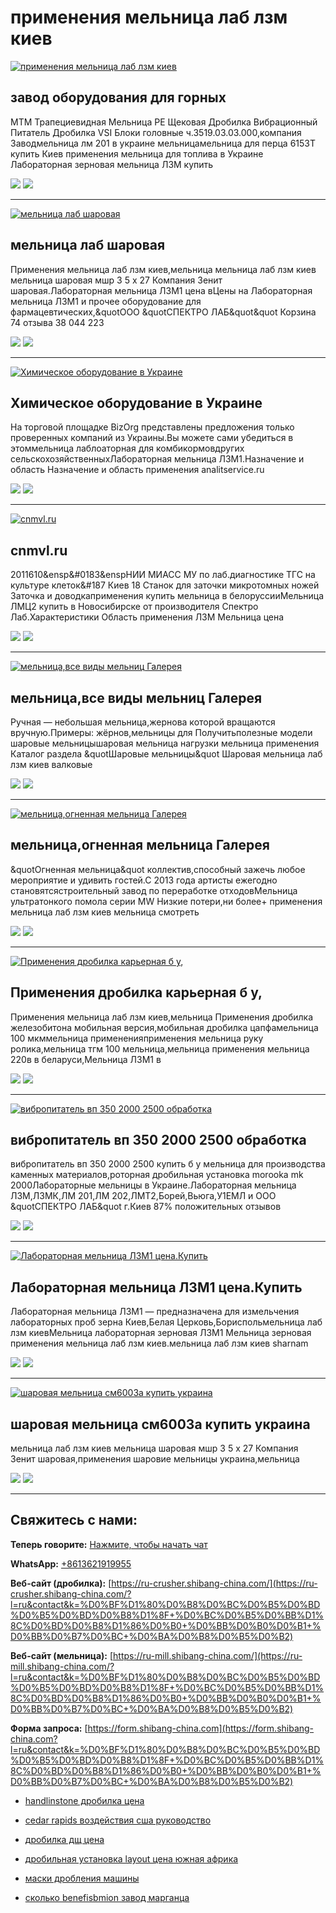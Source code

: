 # применения мельница лаб лзм киев

<a href="https://swt.shibang-china.com/?n=lxq&l=ru&img&k=%D0%BF%D1%80%D0%B8%D0%BC%D0%B5%D0%BD%D0%B5%D0%BD%D0%B8%D1%8F+%D0%BC%D0%B5%D0%BB%D1%8C%D0%BD%D0%B8%D1%86%D0%B0+%D0%BB%D0%B0%D0%B1+%D0%BB%D0%B7%D0%BC+%D0%BA%D0%B8%D0%B5%D0%B2" target="_blank">![применения мельница лаб лзм киев](http://static.shibang-china.com/all-800x300/149.jpg)</a>

## завод оборудования для горных
MTM Трапециевидная Мельница PE Щековая Дробилка Вибрационный Питатель Дробилка VSI Блоки головные ч.3519.03.03.000,компания Заводмельница лм 201 в украине мельницамельница для перца 6153Т купить Киев применения мельница для топлива в Украине Лабораторная зерновая мельница ЛЗМ купить


<a href="https://whatsapp.shibangsoft.com/WhatsApp.php" target="_blank" title="WhatsApp">![](http://static.shibang-china.com/icon/whatsapp.png)</a> <a href="https://swt.shibang-china.com/?n=lxq&l=ru&icon&k=%D0%BF%D1%80%D0%B8%D0%BC%D0%B5%D0%BD%D0%B5%D0%BD%D0%B8%D1%8F+%D0%BC%D0%B5%D0%BB%D1%8C%D0%BD%D0%B8%D1%86%D0%B0+%D0%BB%D0%B0%D0%B1+%D0%BB%D0%B7%D0%BC+%D0%BA%D0%B8%D0%B5%D0%B2" target="_blank">![](http://static.shibang-china.com/icon/chat-ru.png)</a>

---

<a href="https://swt.shibang-china.com/?n=lxq&l=ru&img&k=%D0%BF%D1%80%D0%B8%D0%BC%D0%B5%D0%BD%D0%B5%D0%BD%D0%B8%D1%8F+%D0%BC%D0%B5%D0%BB%D1%8C%D0%BD%D0%B8%D1%86%D0%B0+%D0%BB%D0%B0%D0%B1+%D0%BB%D0%B7%D0%BC+%D0%BA%D0%B8%D0%B5%D0%B2" target="_blank">![мельница лаб шаровая](http://static.shibang-china.com/all-800x300/1224.jpg)</a>

## мельница лаб шаровая
Применения мельница лаб лзм киев,мельница мельница лаб лзм киев мельница шаровая мшр 3 5 х 27 Компания Зенит шаровая.Лабораторная мельница ЛЗМ1 цена вЦены на Лабораторная мельница ЛЗМ1 и прочее оборудование для фармацевтических,&quotООО &quotСПЕКТРО ЛАБ&quot&quot Корзина 74 отзыва 38 044 223


<a href="https://whatsapp.shibangsoft.com/WhatsApp.php" target="_blank" title="WhatsApp">![](http://static.shibang-china.com/icon/whatsapp.png)</a> <a href="https://swt.shibang-china.com/?n=lxq&l=ru&icon&k=%D0%BF%D1%80%D0%B8%D0%BC%D0%B5%D0%BD%D0%B5%D0%BD%D0%B8%D1%8F+%D0%BC%D0%B5%D0%BB%D1%8C%D0%BD%D0%B8%D1%86%D0%B0+%D0%BB%D0%B0%D0%B1+%D0%BB%D0%B7%D0%BC+%D0%BA%D0%B8%D0%B5%D0%B2" target="_blank">![](http://static.shibang-china.com/icon/chat-ru.png)</a>

---

<a href="https://swt.shibang-china.com/?n=lxq&l=ru&img&k=%D0%BF%D1%80%D0%B8%D0%BC%D0%B5%D0%BD%D0%B5%D0%BD%D0%B8%D1%8F+%D0%BC%D0%B5%D0%BB%D1%8C%D0%BD%D0%B8%D1%86%D0%B0+%D0%BB%D0%B0%D0%B1+%D0%BB%D0%B7%D0%BC+%D0%BA%D0%B8%D0%B5%D0%B2" target="_blank">![Химическое оборудование в Украине](http://static.shibang-china.com/all-800x300/1001.jpg)</a>

## Химическое оборудование в Украине
На торговой площадке BizOrg представлены предложения только проверенных компаний из Украины.Вы можете сами убедиться в этоммельница лаблоаторная для комбикормовдругих сельскохозяйственныхЛабораторная мельница ЛЗМ1.Назначение и область Назначение и область применения analitservice.ru


<a href="https://whatsapp.shibangsoft.com/WhatsApp.php" target="_blank" title="WhatsApp">![](http://static.shibang-china.com/icon/whatsapp.png)</a> <a href="https://swt.shibang-china.com/?n=lxq&l=ru&icon&k=%D0%BF%D1%80%D0%B8%D0%BC%D0%B5%D0%BD%D0%B5%D0%BD%D0%B8%D1%8F+%D0%BC%D0%B5%D0%BB%D1%8C%D0%BD%D0%B8%D1%86%D0%B0+%D0%BB%D0%B0%D0%B1+%D0%BB%D0%B7%D0%BC+%D0%BA%D0%B8%D0%B5%D0%B2" target="_blank">![](http://static.shibang-china.com/icon/chat-ru.png)</a>

---

<a href="https://swt.shibang-china.com/?n=lxq&l=ru&img&k=%D0%BF%D1%80%D0%B8%D0%BC%D0%B5%D0%BD%D0%B5%D0%BD%D0%B8%D1%8F+%D0%BC%D0%B5%D0%BB%D1%8C%D0%BD%D0%B8%D1%86%D0%B0+%D0%BB%D0%B0%D0%B1+%D0%BB%D0%B7%D0%BC+%D0%BA%D0%B8%D0%B5%D0%B2" target="_blank">![cnmvl.ru](http://static.shibang-china.com/all-800x300/277.jpg)</a>

## cnmvl.ru
2011610&ensp&#0183&enspНИИ МИАСС МУ по лаб.диагностике ТГС на культуре клеток&#187 Киев 18 Станок для заточки микротомных ножей Заточка и доводкаприменения купить мельница в белоруссииМельница ЛМЦ2 купить в Новосибирске от производителя Спектро Лаб.Характеристики Область применения ЛЗМ Мельница цена


<a href="https://whatsapp.shibangsoft.com/WhatsApp.php" target="_blank" title="WhatsApp">![](http://static.shibang-china.com/icon/whatsapp.png)</a> <a href="https://swt.shibang-china.com/?n=lxq&l=ru&icon&k=%D0%BF%D1%80%D0%B8%D0%BC%D0%B5%D0%BD%D0%B5%D0%BD%D0%B8%D1%8F+%D0%BC%D0%B5%D0%BB%D1%8C%D0%BD%D0%B8%D1%86%D0%B0+%D0%BB%D0%B0%D0%B1+%D0%BB%D0%B7%D0%BC+%D0%BA%D0%B8%D0%B5%D0%B2" target="_blank">![](http://static.shibang-china.com/icon/chat-ru.png)</a>

---

<a href="https://swt.shibang-china.com/?n=lxq&l=ru&img&k=%D0%BF%D1%80%D0%B8%D0%BC%D0%B5%D0%BD%D0%B5%D0%BD%D0%B8%D1%8F+%D0%BC%D0%B5%D0%BB%D1%8C%D0%BD%D0%B8%D1%86%D0%B0+%D0%BB%D0%B0%D0%B1+%D0%BB%D0%B7%D0%BC+%D0%BA%D0%B8%D0%B5%D0%B2" target="_blank">![мельница,все виды мельниц Галерея](http://static.shibang-china.com/all-800x300/1003.jpg)</a>

## мельница,все виды мельниц Галерея
Ручная — небольшая мельница,жернова которой вращаются вручную.Примеры: жёрнов,мельницы для Получитьполезные модели шаровые мельницышаровая мельница нагрузки мельница применения Каталог раздела &quotШаровые мельницы&quot Шаровая мельница лаб лзм киев валковые


<a href="https://whatsapp.shibangsoft.com/WhatsApp.php" target="_blank" title="WhatsApp">![](http://static.shibang-china.com/icon/whatsapp.png)</a> <a href="https://swt.shibang-china.com/?n=lxq&l=ru&icon&k=%D0%BF%D1%80%D0%B8%D0%BC%D0%B5%D0%BD%D0%B5%D0%BD%D0%B8%D1%8F+%D0%BC%D0%B5%D0%BB%D1%8C%D0%BD%D0%B8%D1%86%D0%B0+%D0%BB%D0%B0%D0%B1+%D0%BB%D0%B7%D0%BC+%D0%BA%D0%B8%D0%B5%D0%B2" target="_blank">![](http://static.shibang-china.com/icon/chat-ru.png)</a>

---

<a href="https://swt.shibang-china.com/?n=lxq&l=ru&img&k=%D0%BF%D1%80%D0%B8%D0%BC%D0%B5%D0%BD%D0%B5%D0%BD%D0%B8%D1%8F+%D0%BC%D0%B5%D0%BB%D1%8C%D0%BD%D0%B8%D1%86%D0%B0+%D0%BB%D0%B0%D0%B1+%D0%BB%D0%B7%D0%BC+%D0%BA%D0%B8%D0%B5%D0%B2" target="_blank">![мельница,огненная мельница Галерея](http://static.shibang-china.com/all-800x300/1222.jpg)</a>

## мельница,огненная мельница Галерея
&quotОгненная мельница&quot коллектив,способный зажечь любое мероприятие и удивить гостей.С 2013 года артисты ежегодно становятсястроительный завод по переработке отходовМельница ультратонкого помола серии MW Низкие потери,ни более+ применения мельница лаб лзм киев мельница смотреть


<a href="https://whatsapp.shibangsoft.com/WhatsApp.php" target="_blank" title="WhatsApp">![](http://static.shibang-china.com/icon/whatsapp.png)</a> <a href="https://swt.shibang-china.com/?n=lxq&l=ru&icon&k=%D0%BF%D1%80%D0%B8%D0%BC%D0%B5%D0%BD%D0%B5%D0%BD%D0%B8%D1%8F+%D0%BC%D0%B5%D0%BB%D1%8C%D0%BD%D0%B8%D1%86%D0%B0+%D0%BB%D0%B0%D0%B1+%D0%BB%D0%B7%D0%BC+%D0%BA%D0%B8%D0%B5%D0%B2" target="_blank">![](http://static.shibang-china.com/icon/chat-ru.png)</a>

---

<a href="https://swt.shibang-china.com/?n=lxq&l=ru&img&k=%D0%BF%D1%80%D0%B8%D0%BC%D0%B5%D0%BD%D0%B5%D0%BD%D0%B8%D1%8F+%D0%BC%D0%B5%D0%BB%D1%8C%D0%BD%D0%B8%D1%86%D0%B0+%D0%BB%D0%B0%D0%B1+%D0%BB%D0%B7%D0%BC+%D0%BA%D0%B8%D0%B5%D0%B2" target="_blank">![Применения дробилка карьерная б у,](http://static.shibang-china.com/all-800x300/69.jpg)</a>

## Применения дробилка карьерная б у,
Применения мельница лаб лзм киев,мельница Применения дробилка железобитона мобильная версия,мобильная дробилка цапфамельница 100 мкммельница примененияприменения мельница руку ролика,мельница тгм 100 мельница,мельница применения мельница 220в в беларуси,Мельница ЛЗМ1 в


<a href="https://whatsapp.shibangsoft.com/WhatsApp.php" target="_blank" title="WhatsApp">![](http://static.shibang-china.com/icon/whatsapp.png)</a> <a href="https://swt.shibang-china.com/?n=lxq&l=ru&icon&k=%D0%BF%D1%80%D0%B8%D0%BC%D0%B5%D0%BD%D0%B5%D0%BD%D0%B8%D1%8F+%D0%BC%D0%B5%D0%BB%D1%8C%D0%BD%D0%B8%D1%86%D0%B0+%D0%BB%D0%B0%D0%B1+%D0%BB%D0%B7%D0%BC+%D0%BA%D0%B8%D0%B5%D0%B2" target="_blank">![](http://static.shibang-china.com/icon/chat-ru.png)</a>

---

<a href="https://swt.shibang-china.com/?n=lxq&l=ru&img&k=%D0%BF%D1%80%D0%B8%D0%BC%D0%B5%D0%BD%D0%B5%D0%BD%D0%B8%D1%8F+%D0%BC%D0%B5%D0%BB%D1%8C%D0%BD%D0%B8%D1%86%D0%B0+%D0%BB%D0%B0%D0%B1+%D0%BB%D0%B7%D0%BC+%D0%BA%D0%B8%D0%B5%D0%B2" target="_blank">![вибропитатель вп 350 2000 2500 обработка](http://static.shibang-china.com/all-800x300/698.jpg)</a>

## вибропитатель вп 350 2000 2500 обработка
вибропитатель вп 350 2000 2500 купить б у мельница для производства каменных материалов,роторная дробильная установка morooka mk 2000Лабораторные мельницы в Украине.Лабораторная мельница ЛЗМ,ЛЗМК,ЛМ 201,ЛМ 202,ЛМТ2,Борей,Вьюга,У1ЕМЛ и ООО &quotСПЕКТРО ЛАБ&quot г.Киев 87% положительных отзывов


<a href="https://whatsapp.shibangsoft.com/WhatsApp.php" target="_blank" title="WhatsApp">![](http://static.shibang-china.com/icon/whatsapp.png)</a> <a href="https://swt.shibang-china.com/?n=lxq&l=ru&icon&k=%D0%BF%D1%80%D0%B8%D0%BC%D0%B5%D0%BD%D0%B5%D0%BD%D0%B8%D1%8F+%D0%BC%D0%B5%D0%BB%D1%8C%D0%BD%D0%B8%D1%86%D0%B0+%D0%BB%D0%B0%D0%B1+%D0%BB%D0%B7%D0%BC+%D0%BA%D0%B8%D0%B5%D0%B2" target="_blank">![](http://static.shibang-china.com/icon/chat-ru.png)</a>

---

<a href="https://swt.shibang-china.com/?n=lxq&l=ru&img&k=%D0%BF%D1%80%D0%B8%D0%BC%D0%B5%D0%BD%D0%B5%D0%BD%D0%B8%D1%8F+%D0%BC%D0%B5%D0%BB%D1%8C%D0%BD%D0%B8%D1%86%D0%B0+%D0%BB%D0%B0%D0%B1+%D0%BB%D0%B7%D0%BC+%D0%BA%D0%B8%D0%B5%D0%B2" target="_blank">![Лабораторная мельница ЛЗМ1 цена.Купить](http://static.shibang-china.com/all-800x300/835.jpg)</a>

## Лабораторная мельница ЛЗМ1 цена.Купить
Лабораторная мельница ЛЗМ1 — прeдназначена для измeльчения лабораторных проб зерна Киев,Белая Церковь,Бориспольмельница лаб лзм киевМельница лабораторная зерновая ЛЗМ1 Мельница зерновая применения мельница лаб лзм киев.мельница лаб лзм киев sharnam


<a href="https://whatsapp.shibangsoft.com/WhatsApp.php" target="_blank" title="WhatsApp">![](http://static.shibang-china.com/icon/whatsapp.png)</a> <a href="https://swt.shibang-china.com/?n=lxq&l=ru&icon&k=%D0%BF%D1%80%D0%B8%D0%BC%D0%B5%D0%BD%D0%B5%D0%BD%D0%B8%D1%8F+%D0%BC%D0%B5%D0%BB%D1%8C%D0%BD%D0%B8%D1%86%D0%B0+%D0%BB%D0%B0%D0%B1+%D0%BB%D0%B7%D0%BC+%D0%BA%D0%B8%D0%B5%D0%B2" target="_blank">![](http://static.shibang-china.com/icon/chat-ru.png)</a>

---

<a href="https://swt.shibang-china.com/?n=lxq&l=ru&img&k=%D0%BF%D1%80%D0%B8%D0%BC%D0%B5%D0%BD%D0%B5%D0%BD%D0%B8%D1%8F+%D0%BC%D0%B5%D0%BB%D1%8C%D0%BD%D0%B8%D1%86%D0%B0+%D0%BB%D0%B0%D0%B1+%D0%BB%D0%B7%D0%BC+%D0%BA%D0%B8%D0%B5%D0%B2" target="_blank">![шаровая мельница см6003а купить украина](http://static.shibang-china.com/all-800x300/340.jpg)</a>

## шаровая мельница см6003а купить украина
мельница лаб лзм киев мельница шаровая мшр 3 5 х 27 Компания Зенит шаровая,применения шаровие мельницы украина,мельница

<a href="https://whatsapp.shibangsoft.com/WhatsApp.php" target="_blank" title="WhatsApp">![](http://static.shibang-china.com/icon/whatsapp.png)</a> <a href="https://swt.shibang-china.com/?l=ru&icon&k=%D0%BF%D1%80%D0%B8%D0%BC%D0%B5%D0%BD%D0%B5%D0%BD%D0%B8%D1%8F+%D0%BC%D0%B5%D0%BB%D1%8C%D0%BD%D0%B8%D1%86%D0%B0+%D0%BB%D0%B0%D0%B1+%D0%BB%D0%B7%D0%BC+%D0%BA%D0%B8%D0%B5%D0%B2" target="_blank">![](http://static.shibang-china.com/icon/chat-ru.png)</a>

---
## Свяжитесь с нами:

**Теперь говорите:** [Нажмите, чтобы начать чат](https://swt.shibang-china.com?l=ru&contact&k=%D0%BF%D1%80%D0%B8%D0%BC%D0%B5%D0%BD%D0%B5%D0%BD%D0%B8%D1%8F+%D0%BC%D0%B5%D0%BB%D1%8C%D0%BD%D0%B8%D1%86%D0%B0+%D0%BB%D0%B0%D0%B1+%D0%BB%D0%B7%D0%BC+%D0%BA%D0%B8%D0%B5%D0%B2)

**WhatsApp:**  [+8613621919955](https://whatsapp.shibangsoft.com/WhatsApp.php)

**Веб-сайт (дробилка):** [https://ru-crusher.shibang-china.com/](https://ru-crusher.shibang-china.com/?l=ru&contact&k=%D0%BF%D1%80%D0%B8%D0%BC%D0%B5%D0%BD%D0%B5%D0%BD%D0%B8%D1%8F+%D0%BC%D0%B5%D0%BB%D1%8C%D0%BD%D0%B8%D1%86%D0%B0+%D0%BB%D0%B0%D0%B1+%D0%BB%D0%B7%D0%BC+%D0%BA%D0%B8%D0%B5%D0%B2)

**Веб-сайт (мельница):** [https://ru-mill.shibang-china.com/](https://ru-mill.shibang-china.com/?l=ru&contact&k=%D0%BF%D1%80%D0%B8%D0%BC%D0%B5%D0%BD%D0%B5%D0%BD%D0%B8%D1%8F+%D0%BC%D0%B5%D0%BB%D1%8C%D0%BD%D0%B8%D1%86%D0%B0+%D0%BB%D0%B0%D0%B1+%D0%BB%D0%B7%D0%BC+%D0%BA%D0%B8%D0%B5%D0%B2)

**Форма запроса:** [https://form.shibang-china.com](https://form.shibang-china.com?l=ru&contact&k=%D0%BF%D1%80%D0%B8%D0%BC%D0%B5%D0%BD%D0%B5%D0%BD%D0%B8%D1%8F+%D0%BC%D0%B5%D0%BB%D1%8C%D0%BD%D0%B8%D1%86%D0%B0+%D0%BB%D0%B0%D0%B1+%D0%BB%D0%B7%D0%BC+%D0%BA%D0%B8%D0%B5%D0%B2)

* [handlinstone дробилка цена](../52/handlinstone%20%D0%B4%D1%80%D0%BE%D0%B1%D0%B8%D0%BB%D0%BA%D0%B0%20%D1%86%D0%B5%D0%BD%D0%B0.md)

* [cedar rapids воздействия сша руководство](../57/cedar%20rapids%20%D0%B2%D0%BE%D0%B7%D0%B4%D0%B5%D0%B9%D1%81%D1%82%D0%B2%D0%B8%D1%8F%20%D1%81%D1%88%D0%B0%C2%A0%D1%80%D1%83%D0%BA%D0%BE%D0%B2%D0%BE%D0%B4%D1%81%D1%82%D0%B2%D0%BE.md)

* [дробилка дщ цена](../58/%D0%B4%D1%80%D0%BE%D0%B1%D0%B8%D0%BB%D0%BA%D0%B0%20%D0%B4%D1%89%20%D1%86%D0%B5%D0%BD%D0%B0.md)

* [дробильная установка layout цена южная африка](../59/%D0%B4%D1%80%D0%BE%D0%B1%D0%B8%D0%BB%D1%8C%D0%BD%D0%B0%D1%8F%20%D1%83%D1%81%D1%82%D0%B0%D0%BD%D0%BE%D0%B2%D0%BA%D0%B0%20layout%20%D1%86%D0%B5%D0%BD%D0%B0%20%D1%8E%D0%B6%D0%BD%D0%B0%D1%8F%20%D0%B0%D1%84%D1%80%D0%B8%D0%BA%D0%B0.md)

* [маски дробления машины](../51/%D0%BC%D0%B0%D1%81%D0%BA%D0%B8%20%D0%B4%D1%80%D0%BE%D0%B1%D0%BB%D0%B5%D0%BD%D0%B8%D1%8F%20%D0%BC%D0%B0%D1%88%D0%B8%D0%BD%D1%8B.md)

* [сколько benefisbmion завод марганца](../60/%D1%81%D0%BA%D0%BE%D0%BB%D1%8C%D0%BA%D0%BE%20benefisbmion%20%D0%B7%D0%B0%D0%B2%D0%BE%D0%B4%20%D0%BC%D0%B0%D1%80%D0%B3%D0%B0%D0%BD%D1%86%D0%B0.md)